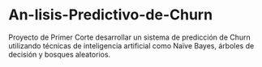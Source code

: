 # An-lisis-Predictivo-de-Churn
Proyecto de Primer Corte
 desarrollar un sistema de predicción de Churn utilizando técnicas de inteligencia artificial como Naïve Bayes, árboles de decisión y bosques aleatorios.
